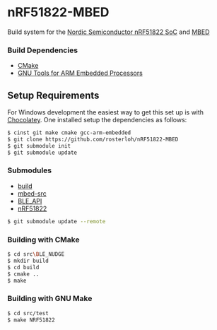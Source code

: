 # nRF51822-MBED

Build system for the [Nordic Semiconductor nRF51822 SoC](https://www.nordicsemi.com/eng/Products/Bluetooth-Smart-Bluetooth-low-energy/nRF51822) and [MBED](http://mbed.org/)

### Build Dependencies
* [CMake](http://www.cmake.org/)
* [GNU Tools for ARM Embedded Processors](https://launchpad.net/gcc-arm-embedded/)

## Setup Requirements

For Windows development the easiest way to get this set up is with [Chocolatey](https://chocolatey.org/). One installed setup the dependencies as follows:

```bash
$ cinst git make cmake gcc-arm-embedded
$ git clone https://github.com/rosterloh/nRF51822-MBED
$ git submodule init
$ git submodule update
```

### Submodules

* [build](https://github.com/rosterloh/gcc-mbed-build)
* [mbed-src](https://github.com/mbedmicro/mbed)
* [BLE_API](https://github.com/rgrover/BLE_API)
* [nRF51822](https://github.com/rgrover/nRF51822)

```bash
$ git submodule update --remote
```

### Building with CMake

```bash
$ cd src\BLE_NUDGE
$ mkdir build
$ cd build
$ cmake ..
$ make
```

### Building with GNU Make

```bash
$ cd src/test
$ make NRF51822
```
